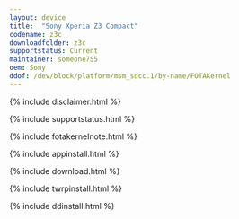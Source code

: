 ```yaml
---
layout: device
title:  "Sony Xperia Z3 Compact"
codename: z3c
downloadfolder: z3c
supportstatus: Current
maintainer: someone755
oem: Sony
ddof: /dev/block/platform/msm_sdcc.1/by-name/FOTAKernel
---
```


{% include disclaimer.html %}

{% include supportstatus.html %}

{% include fotakernelnote.html %}

{% include appinstall.html %}

{% include download.html %}

{% include twrpinstall.html %}

{% include ddinstall.html %}
